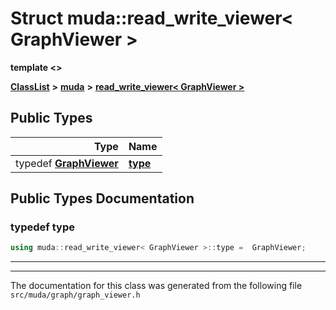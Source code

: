 

# Struct muda::read\_write\_viewer&lt; GraphViewer &gt;

**template &lt;&gt;**



[**ClassList**](annotated.md) **>** [**muda**](namespacemuda.md) **>** [**read\_write\_viewer&lt; GraphViewer &gt;**](structmuda_1_1read__write__viewer_3_01_graph_viewer_01_4.md)






















## Public Types

| Type | Name |
| ---: | :--- |
| typedef [**GraphViewer**](classmuda_1_1_graph_viewer.md) | [**type**](#typedef-type)  <br> |
















































## Public Types Documentation




### typedef type 

```C++
using muda::read_write_viewer< GraphViewer >::type =  GraphViewer;
```




<hr>

------------------------------
The documentation for this class was generated from the following file `src/muda/graph/graph_viewer.h`

